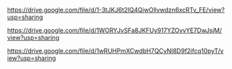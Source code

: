 https://drive.google.com/file/d/1-3tJKJ6t2IQ4QjwOllvwdzn6xcRTv_FE/view?usp=sharing

https://drive.google.com/file/d/1WORYJvSFa8JKFUy917YZOvvYE7DwJsjM/view?usp=sharing

https://drive.google.com/file/d/1wRUHPmXCwdbH7QCyNl8D9f2ifcq10pyT/view?usp=sharing